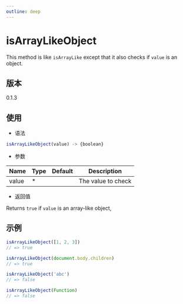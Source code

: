 ```yaml
---
outline: deep
---
```


# isArrayLikeObject

This method is like `isArrayLike` except that it also checks if `value`
is an object.

## 版本

0.1.3

## 使用

- 语法

```js
isArrayLikeObject(value) -> {boolean}
```

- 参数

| Name    | Type  | Default | Description               |
|---------|-------|---------|---------------------------|
| value   | *     |         | The value to check        |

- 返回值

Returns `true` if `value` is an array-like object,

## 示例

```js
isArrayLikeObject([1, 2, 3])
// => true

isArrayLikeObject(document.body.children)
// => true

isArrayLikeObject('abc')
// => false

isArrayLikeObject(Function)
// => false
```
